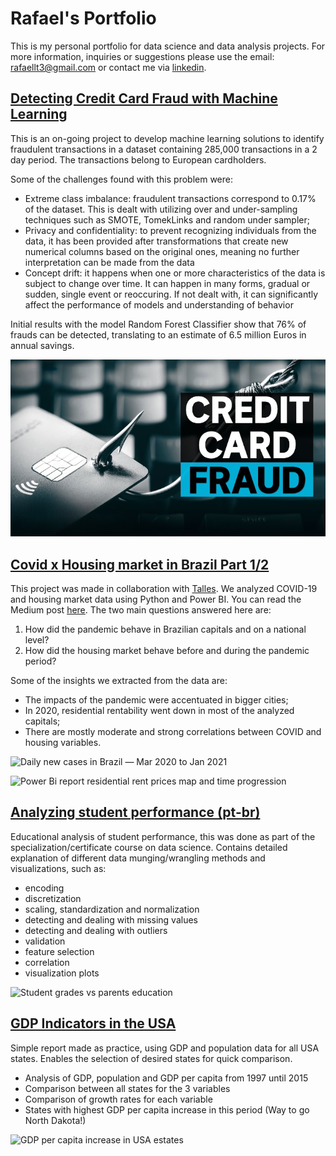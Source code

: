 # Rafael's Portfolio
This is my personal portfolio for data science and data analysis projects. For more information, inquiries or suggestions please use the email: rafaellt3@gmail.com or contact me via [linkedin](https://www.linkedin.com/in/rafaellt/).

## [Detecting Credit Card Fraud with Machine Learning](https://github.com/ltrafael/credit_fraud_detection)

This is an on-going project to develop machine learning solutions to identify fraudulent transactions in a dataset containing 285,000 transactions in a 2 day period. The transactions belong to European cardholders.

Some of the challenges found with this problem were:
- Extreme class imbalance: fraudulent transactions correspond to 0.17% of the dataset. This is dealt with utilizing over and under-sampling techniques such as SMOTE, TomekLinks and random under sampler;
- Privacy and confidentiality: to prevent recognizing individuals from the data, it has been provided after transformations that create new numerical columns based on the original ones, meaning no further interpretation can be made from the data
- Concept drift: it happens when one or more characteristics of the data is subject to change over time. It can happen in many forms, gradual or sudden, single event or reoccuring. If not dealt with, it can significantly affect the performance of models and understanding of behavior

Initial results with the model Random Forest Classifier show that 76% of frauds can be detected, translating to an estimate of 6.5 million Euros in annual savings.

![Credit Card Fraud](images/theme_image.png)

## [Covid x Housing market in Brazil Part 1/2](https://github.com/ltrafael/The-Impact-of-the-Pandemic-on-the-Housing-Market-in-Brazil)
This project was made in collaboration with [Talles](https://www.linkedin.com/in/talles-di-cunto/). We analyzed COVID-19 and housing market data using Python and Power BI. You can read the Medium post [here](https://lnkd.in/e_Dk4EH). The two main questions answered here are:
1. How did the pandemic behave in Brazilian capitals and on a national level?
2. How did the housing market behave before and during the pandemic period?

Some of the insights we extracted from the data are:
- The impacts of the pandemic were accentuated in bigger cities;
- In 2020, residential rentability went down in most of the analyzed capitals;
- There are mostly moderate and strong correlations between COVID and housing variables.


![Daily new cases in Brazil — Mar 2020 to Jan 2021](images/Cases_BR_100dpi.png)

![Power Bi report residential rent prices map and time progression](images/Covid_X_housing_GIF.gif)


## [Analyzing student performance (pt-br)](https://github.com/ltrafael/-Educational-analysis-on-Student-Performance)
Educational analysis of student performance, this was done as part of the specialization/certificate course on data science. Contains detailed explanation of different data munging/wrangling methods and visualizations, such as:
- encoding
- discretization
- scaling, standardization and normalization
- detecting and dealing with missing values
- detecting and dealing with outliers
- validation
- feature selection
- correlation
- visualization plots

![Student grades vs parents education](images/G3%20x%20edu.png)


## [GDP Indicators in the USA](https://github.com/ltrafael/GDP-Indicators-in-the-USA)
Simple report made as practice, using GDP and population data for all USA states. Enables the selection of desired states for quick comparison. 
- Analysis of GDP, population and GDP per capita from 1997 until 2015
- Comparison between all states for the 3 variables
- Comparison of growth rates for each variable
- States with highest GDP per capita increase in this period (Way to go North Dakota!)

![GDP per capita increase in USA estates](images/GDP%20per%20capita%20increase%20map.png)
